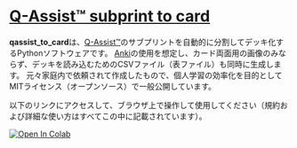 # [Q-Assist™ subprint to card](https://github.com/katsuma-inoue-42/qassist_to_card)

**qassist_to_card**は、[Q-Assist™](https://medilink-study.com/)のサブプリントを自動的に分割してデッキ化するPythonソフトウェアです。
[Anki](https://apps.ankiweb.net/)の使用を想定し、カード両面用の画像のみならず、デッキを読み込むためのCSVファイル（表ファイル）も同時に生成します。
元々家庭内で依頼されて作成したもので、個人学習の効率化を目的としてMITライセンス（オープンソース）で一般公開しています。

以下のリンクにアクセスして、ブラウザ上で操作して使用してください（規約および詳細な使い方はすべてこの中に記載されています）。

[![Open In Colab](https://colab.research.google.com/assets/colab-badge.svg)](http://colab.research.google.com/github/katsuma-inoue-42/qassist_to_card/blob/master/qassist_to_card.ipynb)
